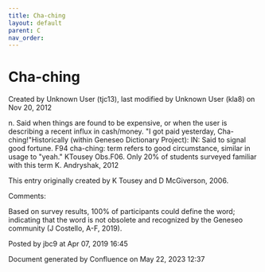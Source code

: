 ```yaml
---
title: Cha-ching
layout: default
parent: C
nav_order:
---
```


# Cha-ching

Created by  Unknown User (tjc13), last modified by  Unknown User (kla8) on Nov 20, 2012

n. Said when things are found to be expensive, or when the user is describing a recent influx in cash/money. &quot;I got paid yesterday, Cha-ching!&quot;Historically (within Geneseo Dictionary Project): IN: Said to signal good fortune. F94 cha-ching: term refers to good circumstance, similar in usage to &quot;yeah.&quot; KTousey Obs.F06. Only 20% of students surveyed familiar with this term K. Andryshak, 2012

This entry originally created by K Tousey and D McGiverson, 2006.

Comments:

Based on survey results, 100% of participants could define the word; indicating that the word is not obsolete and recognized by the Geneseo community (J Costello, A-F, 2019).

Posted by jbc9 at Apr 07, 2019 16:45

Document generated by Confluence on May 22, 2023 12:37


